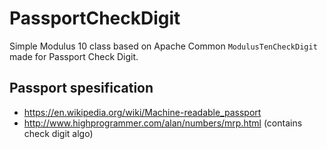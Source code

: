 # PassportCheckDigit
Simple Modulus 10 class based on Apache Common `ModulusTenCheckDigit` made for Passport Check Digit.

## Passport spesification
* https://en.wikipedia.org/wiki/Machine-readable_passport
* http://www.highprogrammer.com/alan/numbers/mrp.html (contains check digit algo)


